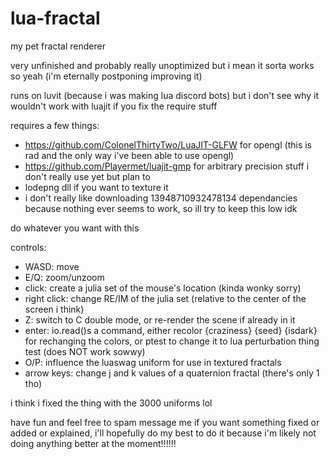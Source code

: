 # lua-fractal
my pet fractal renderer

very unfinished and probably really unoptimized but i mean it sorta works so yeah (i'm eternally postponing improving it)

runs on luvit (because i was making lua discord bots) but i don't see why it wouldn't work with luajit if you fix the require stuff

requires a few things:
- https://github.com/ColonelThirtyTwo/LuaJIT-GLFW for opengl (this is rad and the only way i've been able to use opengl)
- https://github.com/Playermet/luajit-gmp for arbitrary precision stuff i don't really use yet but plan to
- lodepng dll if you want to texture it
- i don't really like downloading 13948710932478134 dependancies because nothing ever seems to work, so ill try to keep this low idk

do whatever you want with this 

controls:
- WASD: move
- E/Q: zoom/unzoom
- click: create a julia set of the mouse's location (kinda wonky sorry)
- right click: change RE/IM of the julia set (relative to the center of the screen i think)
- Z: switch to C double mode, or re-render the scene if already in it
- enter: io.read()s a command, either recolor {craziness} {seed} {isdark} for rechanging the colors, or ptest to change it to lua perturbation thing test (does NOT work sowwy)
- O/P: influence the luaswag uniform for use in textured fractals
- arrow keys: change j and k values of a quaternion fractal (there's only 1 tho)

i think i fixed the thing with the 3000 uniforms lol

have fun and feel free to spam message me if you want something fixed or added or explained, i'll hopefully do my best to do it because i'm likely not doing anything better at the moment!!!!!!
